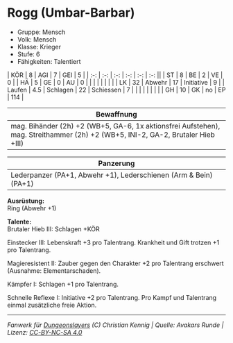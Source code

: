 # Rogg (Umbar-Barbar)  
- Gruppe: Mensch  
- Volk: Mensch  
- Klasse: Krieger  
- Stufe: 6  
- Fähigkeiten: Talentiert  


| KÖR    | 8   | AGI      | 7  | GEI        | 5   |
| :-: | :-: | :-: | :-: | :-: | :-: ||
| ST     | 8   | BE       | 2  | VE         | 0   |
| HÄ     | 5   | GE       | 0  | AU         | 0   |
|        |     |          |    |            |     |
| LK     | 32  | Abwehr   | 17 | Initiative | 9   |
| Laufen | 4.5 | Schlagen | 22 | Schiessen  | 7   |
|        |     |          |    |            |     |
| GH     | 10  | GK       | no | EP         | 114 |


| Bewaffnung |
| --- |
| mag. Bihänder (2h) +2 (WB+5, GA-6, 1x aktionsfrei Aufstehen), mag. Streithammer (2h) +2 (WB+5, INI-2, GA-2, Brutaler Hieb +III) |


| Panzerung |
| --- |
| Lederpanzer (PA+1, Abwehr +1), Lederschienen (Arm & Bein) (PA+1) |


**Ausrüstung:**  
Ring (Abwehr +1)

**Talente:**  
Brutaler Hieb III: Schlagen +KÖR

Einstecker III: Lebenskraft +3 pro Talentrang. Krankheit und Gift trotzen +1 pro Talentrang.

Magieresistent II: Zauber gegen den Charakter +2 pro Talentrang erschwert (Ausnahme: Elementarschaden).

Kämpfer I: Schlagen +1 pro Talentrang.

Schnelle Reflexe I: Initiative +2 pro Talentrang. Pro Kampf und Talentrang einmal zusätzliche freie Aktion.





___
*Fanwerk für [Dungeonslayers](https://www.dungeonslayers.net/) (C) Christian Kennig | Quelle: Avakars Runde | Lizenz: [CC-BY-NC-SA 4.0](https://creativecommons.org/licenses/by-nc-sa/4.0/deed.de)*